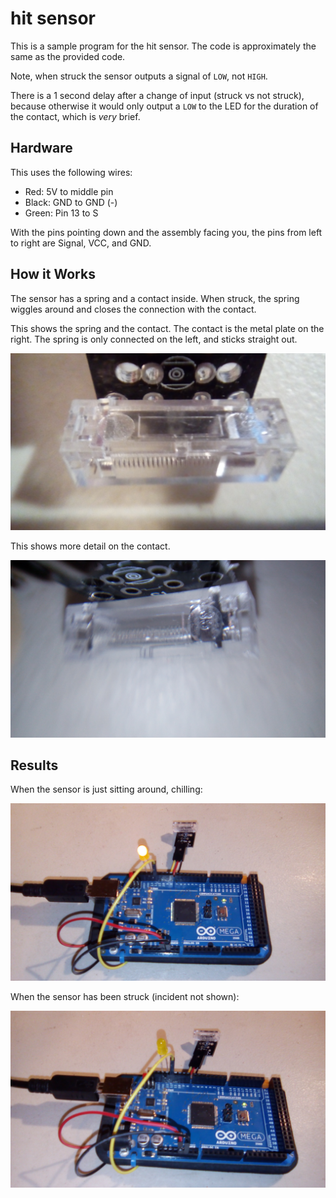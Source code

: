 # hit sensor

This is a sample program for the hit sensor. The code is approximately the same as the provided code. 

Note, when struck the sensor outputs a signal of `LOW`, not `HIGH`. 

There is a 1 second delay after a change of input (struck vs not struck), because otherwise it would only output a `LOW` to the LED for the duration of the contact, which is *very* brief.




## Hardware
This uses the following wires:
- Red: 5V to middle pin
- Black: GND to GND (-)
- Green: Pin 13 to S

With the pins pointing down and the assembly facing you, the pins from left to right are Signal, VCC, and GND.



## How it Works

The sensor has a spring and a contact inside. When struck, the spring wiggles around and closes the connection with the contact.

This shows the spring and the contact. The contact is the metal plate on the right. The spring is only connected on the left, and sticks straight out.

![spring](pictures/spring.jpg)



This shows more detail on the contact.

![contact](pictures/contact.jpg)



## Results

When the sensor is just sitting around, chilling:

![on](pictures/on.jpg)

When the sensor has been struck (incident not shown):

![on](pictures/off.jpg)
